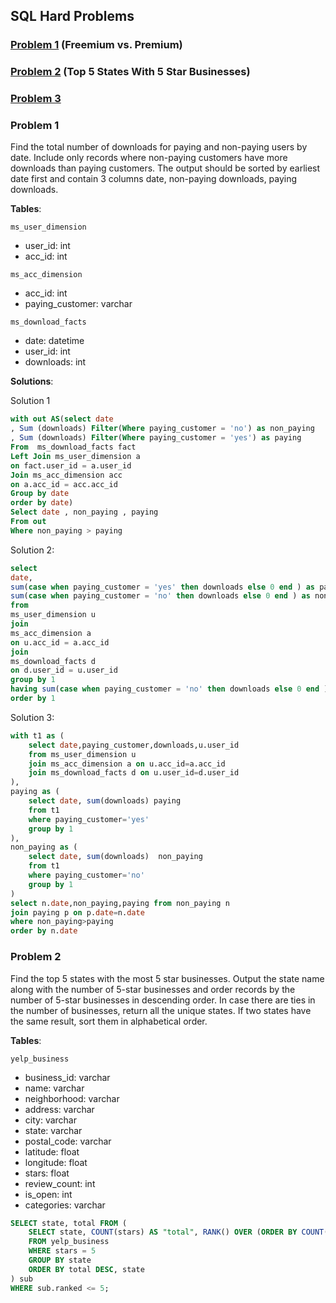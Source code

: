 
## SQL Hard Problems

### [Problem 1](#1) (Freemium vs. Premium)
### [Problem 2](#2) (Top 5 States With 5 Star Businesses)
### [Problem 3](#3) 

### <a name="1"></a>Problem 1

Find the total number of downloads for paying and non-paying users by date. Include only records where non-paying customers have more downloads than paying customers. The output should be sorted by earliest date first and contain 3 columns date, non-paying downloads, paying downloads.

**Tables**:

`ms_user_dimension`
 - user_id: int
 - acc_id: int

`ms_acc_dimension`
 - acc_id: int
 - paying_customer: varchar

`ms_download_facts`
 - date: datetime
 - user_id: int
 - downloads: int

**Solutions**:

Solution 1
```sql
with out AS(select date
, Sum (downloads) Filter(Where paying_customer = 'no') as non_paying
, Sum (downloads) Filter(Where paying_customer = 'yes') as paying
From  ms_download_facts fact
Left Join ms_user_dimension a
on fact.user_id = a.user_id
Join ms_acc_dimension acc
on a.acc_id = acc.acc_id
Group by date
order by date)
Select date , non_paying , paying
From out
Where non_paying > paying
```

Solution 2:
```sql
select 
date,
sum(case when paying_customer = 'yes' then downloads else 0 end ) as paying_downloads,
sum(case when paying_customer = 'no' then downloads else 0 end ) as non_paying_downloads
from
ms_user_dimension u
join 
ms_acc_dimension a
on u.acc_id = a.acc_id
join 
ms_download_facts d
on d.user_id = u.user_id
group by 1
having sum(case when paying_customer = 'no' then downloads else 0 end ) > sum(case when paying_customer = 'yes' then downloads else 0 end )
order by 1
```

Solution 3:
```sql
with t1 as (
    select date,paying_customer,downloads,u.user_id
    from ms_user_dimension u
    join ms_acc_dimension a on u.acc_id=a.acc_id
    join ms_download_facts d on u.user_id=d.user_id
),
paying as (
    select date, sum(downloads) paying
    from t1
    where paying_customer='yes'
    group by 1
),
non_paying as (
    select date, sum(downloads)  non_paying
    from t1
    where paying_customer='no'
    group by 1
)
select n.date,non_paying,paying from non_paying n
join paying p on p.date=n.date
where non_paying>paying
order by n.date
```

### <a name="2"></a>Problem 2
Find the top 5 states with the most 5 star businesses. Output the state name along with the number of 5-star businesses and order records by the number of 5-star businesses in descending order. In case there are ties in the number of businesses, return all the unique states. If two states have the same result, sort them in alphabetical order.

**Tables**:

`yelp_business`
 - business_id: varchar
 - name: varchar 
 - neighborhood: varchar
 - address: varchar
 - city: varchar
 - state: varchar
 - postal_code: varchar
 - latitude: float
 - longitude: float
 - stars: float
 - review_count: int
 - is_open: int
 - categories: varchar

```sql
SELECT state, total FROM (
    SELECT state, COUNT(stars) AS "total", RANK() OVER (ORDER BY COUNT(stars) DESC) AS "ranked"
    FROM yelp_business
    WHERE stars = 5
    GROUP BY state
    ORDER BY total DESC, state
) sub
WHERE sub.ranked <= 5;
```